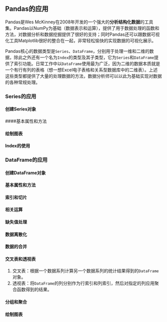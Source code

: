 ## Pandas的应用

Pandas是Wes McKinney在2008年开发的一个强大的**分析结构化数据**的工具集。Pandas以NumPy为基础（数据表示和运算），提供了用于数据处理的函数和方法，对数据分析和数据挖掘提供了很好的支持；同时Pandas还可以跟数据可视化工具Matplotlib很好的整合在一起，非常轻松愉快的实现数据的可视化展示。

Pandas核心的数据类型是`Series`、`DataFrame`，分别用于处理一维和二维的数据，除此之外还有一个名为`Index`的类型及其子类型，它为`Series`和`DataFrame`提供了索引功能。日常工作中以`DataFrame`使用最为广泛，因为二维的数据本质就是一个有行有列的表格（想一想Excel电子表格和关系型数据库中的二维表）。上述这些类型都提供了大量的处理数据的方法，数据分析师可以以此为基础实现对数据的各种常规处理。

### Series的应用

#### 创建Series对象



####基本属性和方法



#### 绘制图表



#### Index的使用



### DataFrame的应用

#### 创建DataFrame对象



#### 基本属性和方法



#### 索引和切片



#### 相关运算



 #### 缺失值处理



#### 数据离散化



#### 数据的合并



#### 交叉表和透视表

1. 交叉表：根据一个数据系列计算另一个数据系列的统计结果得到的`DataFrame`对象。
2. 透视表：将`DataFrame`的列分别作为行索引和列索引，然后对指定的列应用聚合函数得到的结果。

#### 分组和聚合



#### 绘制图表

